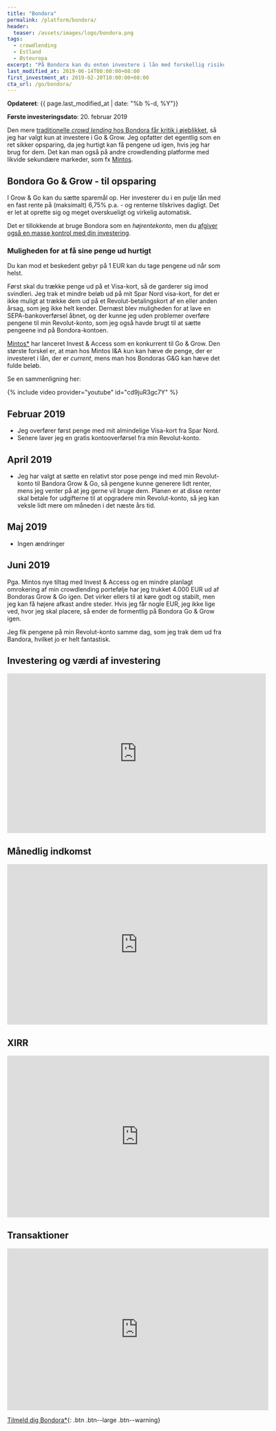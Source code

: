 ```yaml
---
title: "Bondora"
permalink: /platform/bondora/
header:
  teaser: /assets/images/logo/bondora.png
tags:
  - crowdlending
  - Estland
  - Østeuropa
excerpt: "På Bondora kan du enten investere i lån med forskellig risiko, løbetid og rente, eller du kan investere til en fast rente på omkring 6,75% i en pulje af lån, hvor du kan trække pengene ud med det samme"
last_modified_at: 2019-06-14T00:00:00+08:00
first_investment_at: 2019-02-20T10:00:00+08:00
cta_url: /go/bondora/
---
```


**Opdateret**: {{ page.last_modified_at | date: "%b %-d, %Y"}}

**Første investeringsdato**: 20. februar 2019  

Den mere [traditionelle _crowd lending_ hos Bondora får kritik i øjeblikket](https://financiallyfree.eu/portfolio-update-january-2019/), så jeg har valgt kun at investere i Go & Grow. Jeg opfatter det egentlig som en ret sikker opsparing, da jeg hurtigt kan få pengene ud igen, hvis jeg har brug for dem. Det kan man også på andre crowdlending platforme med likvide sekundære markeder, som fx [Mintos](/platform/mintos/).

## Bondora Go & Grow - til opsparing

I Grow & Go kan du sætte sparemål op. Her investerer du i en pulje lån med en fast rente på (maksimalt) 6,75% p.a. - og renterne tilskrives dagligt. Det er let at oprette sig og meget overskueligt og virkelig automatisk.

Det er tillokkende at bruge Bondora som en _højrentekonto_, men du [afgiver også en masse kontrol med din investering](https://p2pinvestor.dk/go-grow-af-bondora-ligner-den-ultimative-opsparingsmulighed-her-er-hvad-du-skal-vaere-opmaerksom-paa/).

### Muligheden for at få sine penge ud hurtigt

Du kan mod et beskedent gebyr på 1 EUR kan du tage pengene ud når som helst.

Først skal du trække penge ud på et Visa-kort, så de garderer sig imod svindleri. Jeg trak et mindre beløb ud på mit Spar Nord visa-kort, for det er ikke muligt at trække dem ud på et Revolut-betalingskort af en eller anden årsag, som jeg ikke helt kender. Dernæst blev muligheden for at lave en SEPA-bankoverførsel åbnet, og der kunne jeg uden problemer overføre pengene til min Revolut-konto, som jeg også havde brugt til at sætte pengeene ind på Bondora-kontoen.

[Mintos\*](/go/mintos/) har lanceret Invest & Access som en konkurrent til Go & Grow. Den største forskel er, at man hos Mintos I&A kun kan hæve de penge, der er investeret i lån, der er _current_, mens man hos Bondoras G&G kan hæve det fulde beløb.

Se en sammenligning her:

{% include video provider="youtube" id="cd9juR3gc7Y" %}

## Februar 2019

- Jeg overfører først penge med mit almindelige Visa-kort fra Spar Nord.
- Senere laver jeg en gratis kontooverførsel fra min Revolut-konto.

## April 2019

- Jeg har valgt at sætte en relativt stor pose penge ind med min Revolut-konto til Bandora Grow & Go, så pengene kunne generere lidt renter, mens jeg venter på at jeg gerne vil bruge dem. Planen er at disse renter skal betale for udgifterne til at opgradere min Revolut-konto, så jeg kan veksle lidt mere om måneden i det næste års tid.

## Maj 2019

- Ingen ændringer

## Juni 2019

Pga. Mintos nye tiltag med Invest & Access og en mindre planlagt omrokering af min crowdlending portefølje har jeg trukket 4.000 EUR ud af Bondoras Grow & Go igen. Det virker ellers til at køre godt og stabilt, men jeg kan få højere afkast andre steder. Hvis jeg får nogle EUR, jeg ikke lige ved, hvor jeg skal placere, så ender de formentlig på Bondora Go & Grow igen.

Jeg fik pengene på min Revolut-konto samme dag, som jeg trak dem ud fra Bandora, hvilket jo er helt fantastisk.

## Investering og værdi af investering

<iframe width="601" height="371" seamless frameborder="0" scrolling="no" src="https://docs.google.com/spreadsheets/d/e/2PACX-1vQKZZbdj1cM5A4yCXjtjhxowXHoMhioXI-OR-mEPmmGgqQhcSr250VUM8SGVvRkWZziWUYleizmqAC2/pubchart?oid=407779820&amp;format=image"></iframe>

## Månedlig indkomst

<iframe width="605" height="373" seamless frameborder="0" scrolling="no" src="https://docs.google.com/spreadsheets/d/e/2PACX-1vQKZZbdj1cM5A4yCXjtjhxowXHoMhioXI-OR-mEPmmGgqQhcSr250VUM8SGVvRkWZziWUYleizmqAC2/pubchart?oid=727172567&amp;format=image"></iframe>

## XIRR

<iframe width="609" height="376" seamless frameborder="0" scrolling="no" src="https://docs.google.com/spreadsheets/d/e/2PACX-1vQKZZbdj1cM5A4yCXjtjhxowXHoMhioXI-OR-mEPmmGgqQhcSr250VUM8SGVvRkWZziWUYleizmqAC2/pubchart?oid=2034067598&amp;format=image"></iframe>

## Transaktioner

<iframe width="607" height="376" seamless frameborder="0" scrolling="no" src="https://docs.google.com/spreadsheets/d/e/2PACX-1vQKZZbdj1cM5A4yCXjtjhxowXHoMhioXI-OR-mEPmmGgqQhcSr250VUM8SGVvRkWZziWUYleizmqAC2/pubchart?oid=2024072994&amp;format=image"></iframe>

[Tilmeld dig Bondora\*](/go/bondora/){: .btn .btn--large .btn--warning}
